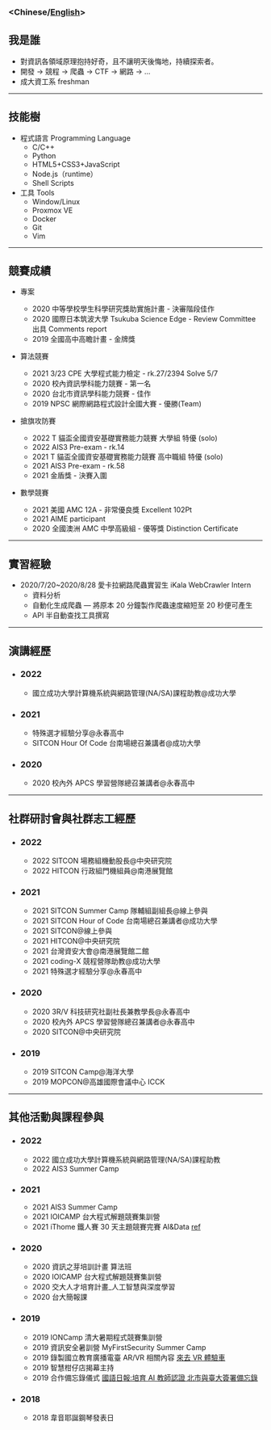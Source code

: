### <**Chinese**/[English](/about-en/)>

## 我是誰

- 對資訊各領域原理抱持好奇，且不讓明天後悔地，持續探索者。
- 開發 -> 競程 -> 爬蟲 -> CTF -> 網路 -> ...
- 成大資工系 freshman

---

## 技能樹

- 程式語言 Programming Language
  - C/C++
  - Python
  - HTML5+CSS3+JavaScript
  - Node.js（runtime）
  - Shell Scripts
- 工具 Tools
  - Window/Linux
  - Proxmox VE
  - Docker
  - Git
  - Vim

---

## 競賽成績

- 專案

  - 2020 中等學校學生科學研究獎助實施計畫 - 決審階段佳作
  - 2020 國際日本筑波大學 Tsukuba Science Edge - Review Committee 出具 Comments report
  - 2019 全國高中高瞻計畫 - 金牌獎

- 算法競賽

  - 2021 3/23 CPE 大學程式能力檢定 - rk.27/2394 Solve 5/7
  - 2020 校內資訊學科能力競賽 - 第一名
  - 2020 台北市資訊學科能力競賽 - 佳作
  - 2019 NPSC 網際網路程式設計全國大賽 - 優勝(Team)

- 搶旗攻防賽

  - 2022 T 貓盃全國資安基礎實務能力競賽 大學組 特優 (solo)
  - 2022 AIS3 Pre-exam - rk.14
  - 2021 T 貓盃全國資安基礎實務能力競賽 高中職組 特優 (solo)
  - 2021 AIS3 Pre-exam - rk.58
  - 2021 金盾獎 - 決賽入圍

- 數學競賽
  - 2021 美國 AMC 12A - 非常優良獎 Excellent 102Pt
  - 2021 AIME participant
  - 2020 全國澳洲 AMC 中學高級組 - 優等獎 Distinction Certificate

---

## 實習經驗

- 2020/7/20~2020/8/28 愛卡拉網路爬蟲實習生 iKala WebCrawler Intern
  - 資料分析
  - 自動化生成爬蟲 — 將原本 20 分鐘製作爬蟲速度縮短至 20 秒便可產生
  - API 半自動查找工具撰寫

---

## 演講經歷

- ### 2022
  - 國立成功大學計算機系統與網路管理(NA/SA)課程助教@成功大學
- ### 2021
  - 特殊選才經驗分享@永春高中
  - SITCON Hour Of Code 台南場總召兼講者@成功大學
- ### 2020
  - 2020 校內外 APCS 學習營隊總召兼講者@永春高中

---

## 社群研討會與社群志工經歷

- ### 2022
  - 2022 SITCON 場務組機動股長@中央研究院
  - 2022 HITCON 行政組門機組員@南港展覽館
- ### 2021
  - 2021 SITCON Summer Camp 隊輔組副組長@線上參與
  - 2021 SITCON Hour of Code 台南場總召兼講者@成功大學
  - 2021 SITCON@線上參與
  - 2021 HITCON@中央研究院
  - 2021 台灣資安大會@南港展覽館二館
  - 2021 coding-X 競程營隊助教@成功大學
  - 2021 特殊選才經驗分享@永春高中
- ### 2020
  - 2020 3R/V 科技研究社副社長兼教學長@永春高中
  - 2020 校內外 APCS 學習營隊總召兼講者@永春高中
  - 2020 SITCON@中央研究院
- ### 2019
  - 2019 SITCON Camp@海洋大學
  - 2019 MOPCON@高雄國際會議中心 ICCK

---

## 其他活動與課程參與

- ### 2022
  - 2022 國立成功大學計算機系統與網路管理(NA/SA)課程助教
  - 2022 AIS3 Summer Camp
- ### 2021
  - 2021 AIS3 Summer Camp
  - 2021 IOICAMP 台大程式解題競賽集訓營
  - 2021 iThome 鐵人賽 30 天主題競賽完賽 AI&Data [ref](https://ithelp.ithome.com.tw/users/20134430/ironman/4307)
- ### 2020

  - 2020 資訊之芽培訓計畫 算法班
  - 2020 IOICAMP 台大程式解題競賽集訓營
  - 2020 交大人才培育計畫\_人工智慧與深度學習
  - 2020 台大簡報課

- ### 2019

  - 2019 IONCamp 清大暑期程式競賽集訓營
  - 2019 資訊安全暑訓營 MyFirstSecurity Summer Camp
  - 2019 錄製國立教育廣播電臺 AR/VR 相關內容 [來去 VR 體驗車](https://www.ner.gov.tw/program/5a83f4ebc5fd8a01e2df020c/5e0d82131c66c500063e98e0)
  - 2019 智慧柑仔店揭幕主持
  - 2019 合作備忘錄儀式 [國語日報:培育 AI 教師認證 北市與臺大簽署備忘錄](https://www.mdnkids.com/search_content.asp?Serial_NO=%20111631)

- ### 2018
  - 2018 韋音耶誕鋼琴發表日
